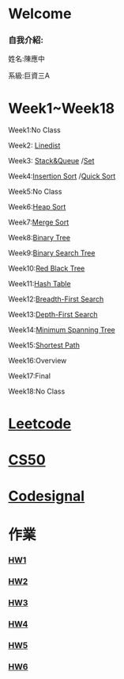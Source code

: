 # Welcome 

### 自我介紹:

姓名:陳應中

系級:巨資三A

# Week1~Week18

Week1:No Class

Week2: [Linedist]()

Week3: [Stack&Queue]()
 /[Set]()

Week4:[Insertion Sort]()
/[Quick Sort]()

Week5:No Class

Week6:[Heap Sort]()

Week7:[Merge Sort]()

Week8:[Binary Tree]()

Week9:[Binary Search Tree]()

Week10:[Red Black Tree]()

Week11:[Hash Table]()

Week12:[Breadth-First Search]()

Week13:[Depth-First Search]()

Week14:[Minimum Spanning Tree]()

Week15:[Shortest Path]()

Week16:Overview

Week17:Final

Week18:No Class

# [Leetcode](https://github.com/jason-28/06170136/tree/master/Leetcode)

# [CS50](https://github.com/jason-28/06170136/tree/master/CS50)

# [Codesignal](https://github.com/jason-28/06170136/tree/master/Codesignal)

# 作業

### [HW1]()

### [HW2]()

### [HW3]()

### [HW4]()

### [HW5]()

### [HW6]()

